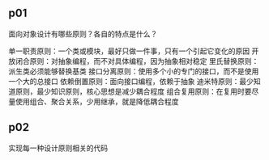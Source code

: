 ## p01
面向对象设计有哪些原则？各自的特点是什么？

单一职责原则：一个类或模块，最好只做一件事，只有一个引起它变化的原因
开放闭合原则：对抽象编程，而不对具体编程，因为抽象相对稳定
里氏替换原则：派生类必须能够替换基类
接口分离原则：使用多个小的专门的接口，而不是使用一个大的总接口
依赖倒置原则：面向接口编程，依赖于抽象
迪米特原则：最少知道原则，最少知识原则，核心思想是减少耦合程度
组合复用原则：在复用时要尽量使用组合、聚合关系，少用继承，就是降低耦合程度

## p02

实现每一种设计原则相关的代码


